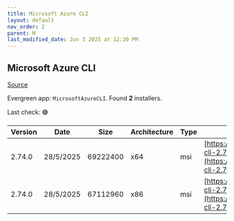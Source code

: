 ```yaml
---
title: Microsoft Azure CLI
layout: default
nav_order: 2
parent: M
last_modified_date: Jun 3 2025 at 12:20 PM
---
```


## Microsoft Azure CLI

[Source](https://learn.microsoft.com/en-au/cli/azure/)

Evergreen app: `MicrosoftAzureCLI`. Found **2** installers.

Last check: 🟢

| Version | Date      | Size     | Architecture | Type | URI                                                                                                                                          |
| ------- | --------- | -------- | ------------ | ---- | -------------------------------------------------------------------------------------------------------------------------------------------- |
| 2.74.0  | 28/5/2025 | 69222400 | x64          | msi  | [https://azcliprod.blob.core.windows.net/msi/azure-cli-2.74.0-x64.msi](https://azcliprod.blob.core.windows.net/msi/azure-cli-2.74.0-x64.msi) |
| 2.74.0  | 28/5/2025 | 67112960 | x86          | msi  | [https://azcliprod.blob.core.windows.net/msi/azure-cli-2.74.0.msi](https://azcliprod.blob.core.windows.net/msi/azure-cli-2.74.0.msi)         |
